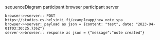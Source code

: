 sequenceDiagram
    participant browser
    participant server

    browser->>server:: POST https://studies.cs.helsinki.fi/exampleapp/new_note_spa
    browser->>server: payload as json = {content: "test", date: "2023-04-01T03:30:25.736Z"}
    server->>browser:: response as json = {"message":"note created"}
